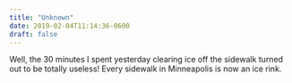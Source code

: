 ```yaml
---
title: "Unknown"
date: 2019-02-04T11:14:36-0600
draft: false
---
```


Well, the 30 minutes I spent yesterday clearing ice off the sidewalk turned out to be totally useless! Every sidewalk in Minneapolis is now an ice rink.

